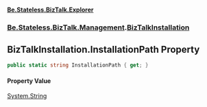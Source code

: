 #### [Be.Stateless.BizTalk.Explorer](README.md 'README')
### [Be.Stateless.BizTalk.Management](Be.Stateless.BizTalk.Management.md 'Be.Stateless.BizTalk.Management').[BizTalkInstallation](BizTalkInstallation.md 'Be.Stateless.BizTalk.Management.BizTalkInstallation')

## BizTalkInstallation.InstallationPath Property

```csharp
public static string InstallationPath { get; }
```

#### Property Value
[System.String](https://docs.microsoft.com/en-us/dotnet/api/System.String 'System.String')